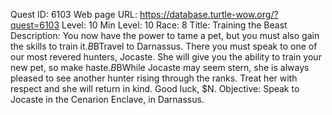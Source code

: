 Quest ID: 6103
Web page URL: https://database.turtle-wow.org/?quest=6103
Level: 10
Min Level: 10
Race: 8
Title: Training the Beast
Description: You now have the power to tame a pet, but you must also gain the skills to train it.$B$BTravel to Darnassus. There you must speak to one of our most revered hunters, Jocaste. She will give you the ability to train your new pet, so make haste.$B$BWhile Jocaste may seem stern, she is always pleased to see another hunter rising through the ranks. Treat her with respect and she will return in kind. Good luck, $N.
Objective: Speak to Jocaste in the Cenarion Enclave, in Darnassus.
